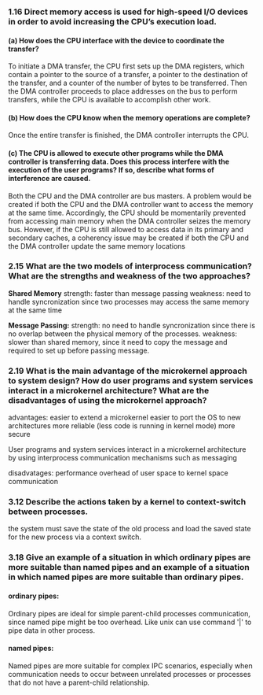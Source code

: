 ### 1.16 Direct memory access is used for high-speed I/O devices in order to avoid increasing the CPU’s execution load.

#### (a) How does the CPU interface with the device to coordinate the transfer?

To initiate a DMA transfer, the CPU first sets up the DMA registers, which contain a pointer to the source of a transfer, a pointer to the destination of the transfer, and a counter of the number of bytes to be transferred. Then the DMA controller proceeds to place addresses on the bus to perform transfers, while the CPU is available to accomplish other work.

#### (b) How does the CPU know when the memory operations are complete?

Once the entire transfer is finished, the DMA controller interrupts the CPU.

#### (c\) The CPU is allowed to execute other programs while the DMA controller is transferring data. Does this process interfere with the execution of the user programs? If so, describe what forms of interference are caused.

Both the CPU and the DMA controller are bus masters. A problem would be created if both the CPU and the DMA controller want to access the memory at the same time. Accordingly, the CPU should be momentarily prevented from accessing main memory when the DMA controller seizes the memory bus. However, if the CPU is still allowed to access data in its primary and secondary caches, a coherency issue may be created if both the CPU and the DMA controller update the same memory locations

### 2.15 What are the two models of interprocess communication? What are the strengths and weakness of the two approaches?

**Shared Memory**
strength: faster than message passing
weakness: need to handle syncronization since two processes may access the same memory at the same time 


**Message Passing:**
strength: no need to handle syncronization since there is no overlap between the physical memory of the processes.
weakness: slower than shared memory, since it need to copy the message and required to set up before passing message.

### 2.19 What is the main advantage of the microkernel approach to system design? How do user programs and system services interact in a microkernel architecture? What are the disadvantages of using the microkernel approach?

advantages:
easier to extend a microkernel 
easier to port the OS to new architectures
more reliable (less code is running in kernel mode)
more secure

User programs and system services interact in a microkernel architecture by using interprocess communication mechanisms such as messaging

disadvatages:
performance overhead of user space to kernel space communication

### 3.12 Describe the actions taken by a kernel to context-switch between processes.

the system must save the state of the old process and load the saved state for the new process via a context switch.

### 3.18 Give an example of a situation in which ordinary pipes are more suitable than named pipes and an example of a situation in which named pipes are more suitable than ordinary pipes.

#### ordinary pipes:
Ordinary pipes are ideal for simple parent-child processes communication, since named pipe might be too overhead.
Like unix can use command '|' to pipe data in other process.

#### named pipes:
Named pipes are more suitable for complex IPC scenarios, especially when communication needs to occur between unrelated processes or processes that do not have a parent-child relationship.